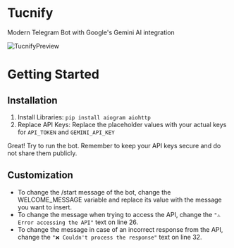 # Tucnify
Modern Telegram Bot with Google's Gemini AI integration

![TucnifyPreview](https://github.com/user-attachments/assets/7461886e-b065-4c88-b186-3669bbcb0874)

# Getting Started
## Installation
1. Install Libraries: `pip install aiogram aiohttp`
2. Replace API Keys: Replace the placeholder values with your actual keys for `API_TOKEN` and `GEMINI_API_KEY`

Great! Try to run the bot. Remember to keep your API keys secure and do not share them publicly.

## Customization
- To change the /start message of the bot, change the WELCOME_MESSAGE variable and replace its value with the message you want to insert.
- To change the message when trying to access the API, change the `"⚠️ Error accessing the API"` text on line 26.
- To change the message in case of an incorrect response from the API, change the `"❌ Couldn't process the response"` text on line 32.
